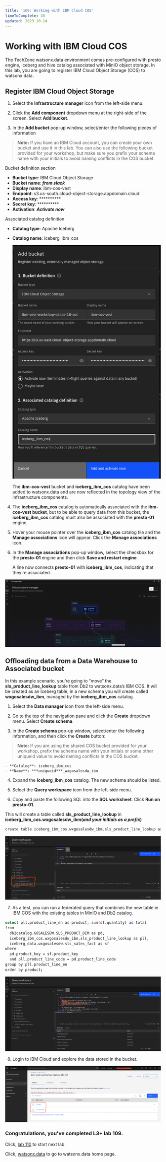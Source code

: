 ```yaml
---
title: '109: Working with IBM Cloud COS'
timeToComplete: 45
updated: 2023-10-14
---
```


# Working with IBM Cloud COS

The TechZone watsonx.data environment comes pre-configured with presto engine, iceberg and hive catalog associated with MinIO object storage. In this lab, you are going to register IBM Cloud Object Storage (COS) to watsonx.data. 

## Register IBM Cloud Object Storage

1. Select the **Infrastructure manager** icon from the left-side menu.

2. Click the **Add component** dropdown menu at the right-side of the screen. Select **Add bucket**.

3. In the **Add bucket** pop-up window, select/enter the following pieces of information

> **Note:** If you have an IBM Cloud account, you can create your own bucket and use it in this lab. You can also use the following bucket provided for your workshop, but make sure you prefix your schema name with your initials to avoid naming conflicts in the COS bucket.

  Bucket definition section

  - **Bucket type**:  IBM Cloud Object Storage
  - **Bucket name**:	***from slack***
  - **Display name**: ibm-cos-vest
  - **Endpoint**:	    s3.us-south.cloud-object-storage.appdomain.cloud
  - **Access key**:	  **********
  - **Secret key**:	  **********
  - **Activation**:   ***Activate now***

  Associated catalog definition
  
  - **Catalog type**:	Apache Iceberg
  - **Catalog name**:	iceberg_ibm_cos

    ![](./images/109/cos-add.png)

    The **ibm-cos-vest** bucket and **iceberg_ibm_cos** catalog have been added to watsonx.data and are now reflected in the topology view of the infrastructure components.

4. The **iceberg_ibm_cos** catalog is automatically associated with the **ibm-cos-vest bucket**, but to be able to query data from this bucket, the **iceberg_ibm_cos** catalog must also be associated with the **presto-01** engine.

5. Hover your mouse pointer over the **iceberg_ibm_cos** catalog tile and the **Manage associations** icon will appear. Click the **Manage associations** icon.

6. In the **Manage associations** pop-up window, select the checkbox for the **presto-01** engine and then click **Save and restart engine**.

    A line now connects **presto-01** with **iceberg_ibm_cos**, indicating that they’re associated.

  ![](./images/109/infra-cos.png)


## Offloading data from a Data Warehouse to Associated bucket

In this example scenario, you’re going to “move” the **sls_product_line_lookup** table from Db2 to watsonx.data’s IBM COS. It will be created as an Iceberg table, in a new schema you will create called **wxgosalesdw_ibm**, managed by the **iceberg_ibm_cos** catalog.

1. Select the **Data manager** icon from the left-side menu.

2. Go to the top of the navigation pane and click the **Create** dropdown menu. Select **Create schema**. 

3. In the **Create schema** pop-up window, select/enter the following information, and then click the **Create** button:

> **Note:** If you are using the shared COS bucket provided for your workshop, prefix the schema name with your initials or some other uniqueid value to avoid naming conflicts in the COS bucket.

    - **Catalog**: iceberg_ibm_cos
    - **Name**: ***uniqueid***_wxgosalesdw_ibm

4. Expand the **iceberg_ibm_cos** catalog. The new schema should be listed.

5. Select the **Query workspace** icon from the left-side menu.

6. Copy and paste the following SQL into the **SQL worksheet**. Click **Run on presto-01**.

  This will create a table called **sls_product_line_lookup** in **iceberg_ibm_cos.wxgosalesdw_ibm(*and your initials as a prefix*)**

  ```bash
  create table iceberg_ibm_cos.wxgosalesdw_ibm.sls_product_line_lookup as select * from db2catalog.GOSALESDW.SLS_PRODUCT_LINE_LOOKUP;
  ```
  ![](./images/109/table-added.png)

7. As a test, you can run a federated query that combines the new table in IBM COS with the existing tables in MinIO and  Db2 catalog.

  ```bash
  select pll.product_line_en as product, sum(sf.quantity) as total
  from
    db2catalog.GOSALESDW.SLS_PRODUCT_DIM as pd, 
    iceberg_ibm_cos.wxgosalesdw_ibm.sls_product_line_lookup as pll, 
    iceberg_data.wxgosalesdw.sls_sales_fact as sf
  where
    pd.product_key = sf.product_key
    and pll.product_line_code = pd.product_line_code
  group by pll.product_line_en 
  order by product;
  ```

  ![](./images/109/result.png)

8. Login to IBM Cloud and explore the data stored in the bucket.

  ![](./images/109/ibm-cos.png)


### Congratulations, you've completed L3+ lab 109.

Click, [lab 110](/watsonx/watsonxdata/110) to start next lab.

Click, [watsonx.data](/watsonx/watsonxdata) to go to watsonx.data home page.
